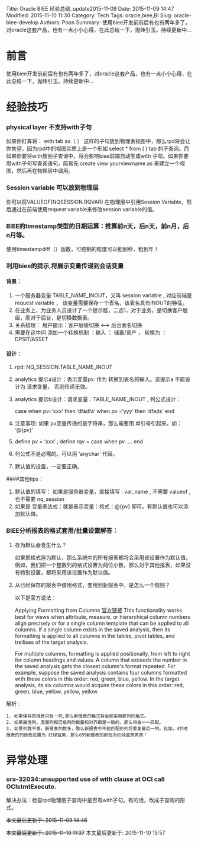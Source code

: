 Title: Oracle BIEE 经验总结_update2015-11-09
Date: 2015-11-09 14:47
Modified: 2015-11-10 11:30
Category: Tech
Tags: oracle,biee,BI
Slug: oracle-biee-develop
Authors: Poon
Summary:  使用biee开发前前后有也有两年多了，对oracle这套产品，也有一点小小心得，在此总结一下，抛砖引玉。持续更新中...

# 前言
使用biee开发前前后有也有两年多了，对oracle这套产品，也有一点小小心得，在此总结一下，抛砖引玉。持续更新中...

# 经验技巧

### physical layer 不支持with子句


如果你打算将：
with tab as（  ） 这样的子句放到物理表视图中，那么rpd将会让你失望。因为rpd中的视图实质上是一个形如 select * from ( ) tab 的子查询。而如果你要将with放到子查询中，将会影响biee前端自动生成with 子句。如果你要用with子句写查询语句，简易先 create view yourviewname as 来建立一个视图，然后再在物理层中调用。

### Session variable 可以放到物理层

你可以将VALUEOF(NQSESSION.RQVAR) 在物理层中引用Session Variable，然后通过在前端使用request variable来修改session variable的值。

### BIEE的timestamp类型的日期运算：推算前n天，后n天，前n月，后n月等。

使用timestampdiff（）函数，可控制的粒度可以细到秒，粗到年！

### 利用biee的提示,将展示变量传递到会话变量

#### 背景：

1. 一个服务器变量 TABLE_NAME_INOUT，又叫 session variable , 对应前端是 request variable  ， 该变量需要保存一个表名，该表名具有INOUT的特征。
2. 在业务上，为业务人员设计了一个提示框，二选1，对于业务，是切换客户层级，而对于后台，是切换数据表。
3. 关系梳理： 用户提示：客户层级切换  <—> 后台表名切换
4. 需要在这中间 添加一个转换机制 ：输入 ： 储蓄/资产 ， 转换为 ： DPSIT/ASSET


#### 设计：
1. rpd: NQ_SESSION.TABLE_NAME_INOUT

2. analytics 提示a设计：表示变量pv: 作为 转换到表名的输入。该提示a 不能设计为 请求变量， 否则传递无效。

3. analytics 提示b设计：请求变量：TABLE_NAME_INOUT ,  列公式设计：

    case when pv=‘xxx' then ‘dfadfa’
    when pv =‘yyy’ then ‘dfads'
    end
    
4. 注意事项: 如果 pv变量传递的是字符串，那么需要用 单引号引起来。如： ‘@{pv}’

5.  define pv = ‘xxx’ ; define rqv = case when pv …. end 

6. 列公式不是必需的。可以用 ‘anychar’ 代替。

7. 默认值的设置，一定要正确。

####其他tips：

1. 默认值的填写： 如果是服务器变量，直接填写 : var_name , 不需要 valueof , 也不需要 nq_session 
2. 如果是 变量表达式：就是表示变量：格式：@{pv} 即可。有默认值也可以添加默认值。

### BIEE分析报表的格式套用/批量设置解答：
1. 存为默认会发生什么？

    如果把格式存为默认，那么系统中的所有报表都将会采用该设置作为默认值。例如，我们把一个整数列的格式设置为两位小数，那么对于其他报表，如果没有特别设置，都将采用该设置作为默认值。
2. 从已经保存的报表中借用格式，套用到新报表中，是怎么一个规则？

    以下是官方说法：

    Applying Formatting from Columns [官方链接](http://docs.oracle.com/cd/E28280_01/bi.1111/e10544/format.htm#BIEUG1192i)
    This functionality works best for views when attribute, measure, or hierarchical column numbers align precisely or for a single column template that can be applied to all columns. If a single column exists in the saved analysis, then its formatting is applied to all columns in the tables, pivot tables, and trellises of the target analysis.

    For multiple columns, formatting is applied positionally, from left to right for column headings and values. A column that exceeds the number in the saved analysis gets the closest column's format repeated. For example, suppose the saved analysis contains four columns formatted with these colors in this order: red, green, blue, yellow. In the target analysis, its six columns would acquire these colors in this order: red, green, blue, yellow, yellow, yellow.

解析：

    1. 如果保存的报表只有一列,那么新报表的格式将全部采用那列的格式。
    2. 如果属性列，度量列和层级列的数量和对齐都是一致的，那么将会一一匹配。
    3. 如果列数不等，新报表列数多，那么新报表中不能匹配的列将重复最后一列。比如，4列老报表的列颜色设置为 红绿蓝黄，那么6列新报表的颜色为红绿蓝黄黄黄！

# 异常处理

### ora-32034:unsupported use of with clause at OCI call OCIstmtExecute.

解决办法：检查rpd物理层子查询中是否有with子句。有的话，改成子查询的形式。



<s>本文最后更新于: 2015-11-09 14:46</s>

<s>本文最后更新于: 2015-11-10 11:37</s>
本文最后更新于: 2015-11-10 15:57


